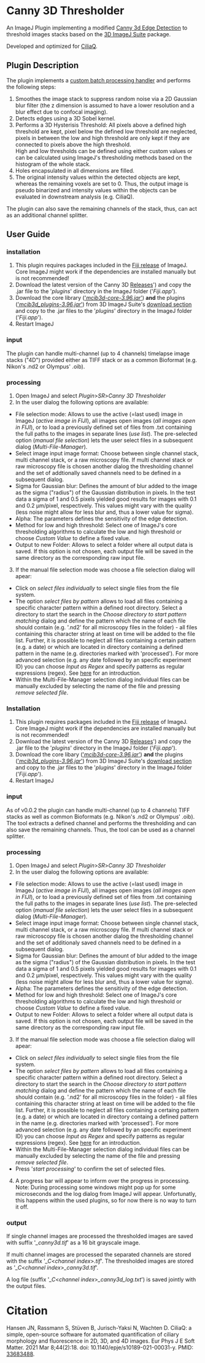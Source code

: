 # Canny 3D Thresholder

An ImageJ Plugin implementing a modified [Canny 3d Edge Detection](https://en.wikipedia.org/wiki/Canny_edge_detector) to threshold images stacks based on the [3D ImageJ Suite](https://imagejdocu.tudor.lu/plugin/stacks/3d_ij_suite/start) package.

Developed and optimized for [CiliaQ](https://github.com/hansenjn/CiliaQ).

## Plugin Description

The plugin implements a [custom batch processing handler](https://github.com/sRassmann/imageJ-plugin-template) and performs the following steps:   
1. Smoothes the image stack to suppress random noise via a 2D Gaussian blur filter (the z dimension is assumed to have a lower resolution and a blur effect due to confocal imaging).
2. Detects edges using a 3D Sobel kernel.
3. Performs a 3D Hysterisis Threshold: All pixels above a defined high threshold are kept, pixel below the defined low threshold are neglected, pixels in between the low and high threshold are only kept if they are connected to pixels above the high threshold.   
High and low thresholds can be defined using either custom values or can be calculated using ImageJ's thresholding methods based on the histogram of the whole stack.
4. Holes encapsulated in all dimensions are filled.
5. The original intensity values within the detected objects are kept, whereas the remaining voxels are set to 0. Thus, the output image is pseudo binarized and intensity values within the objects can be evaluated in downstream analysis (e.g. CiliaQ).

The plugin can also save the remaining channels of the stack, thus, can act as an additional channel splitter.

## User Guide

### installation

1. This plugin requires packages included in the [Fiji release](https://imagej.net/Fiji/Downloads) of ImageJ. Core ImageJ might work if the dependencies are installed manually but is not recommended!
2. Download the latest version of the Canny 3D [Releases](https://github.com/sRassmann/canny3d-thresholder/releases)') and copy the .jar file to the '*plugins*' directory in the ImageJ folder ('*Fiji.app*').
3. Download the core library (['*mcib3d-core-3.96.jar*'](https://imagejdocu.tudor.lu/_media/plugin/stacks/3d_ij_suite/mcib3d-core-3.96.jar)) __and__ the plugins (['*mcib3d_plugins-3.96.jar*'](https://imagejdocu.tudor.lu/_media/plugin/stacks/3d_ij_suite/mcib3d_plugins-3.96.jar)) from 3D ImageJ Suite's [download section](https://imagejdocu.tudor.lu/plugin/stacks/3d_ij_suite/start#download) and copy to the .jar files to the '*plugins*' directory in the ImageJ folder ('*Fiji.app*').
4. Restart ImageJ


### input
The plugin can handle multi-channel (up to 4 channels) timelapse image stacks ("4D") provided either as TIFF stack or as a common Bioformat (e.g. Nikon's .nd2 or Olympus' .oib).

### processing
1. Open ImageJ and select *Plugin*>*SR*>*Canny 3D Thresholder*
2. In the user dialog the following options are available:
  * File selection mode: Allows to use the active (=last used) image in ImageJ (*active image in FIJI*), all images open images (*all images open in FIJI*), or to load a previously defined set of files from .txt containing the full paths to the images in separate lines (*use list*). The pre-selected option (*manual file selection*) lets the user select files in a subsequent dialog (*Multi-File-Manager*).
  * Select image input image format: Choose between single channel stack, multi channel stack, or a raw microscopy file. If multi channel stack or raw microscopy file is chosen another dialog the thresholding channel and the set of addtionally saved channels need to be defined in a subsequent dialog.
  * Sigma for Gaussian blur: Defines the amount of blur added to the image as the sigma ("radius") of the Gaussian distribution in pixels.
  In the test data a sigma of 1 and 0.5 pixels yielded good results for images with 0.1 and 0.2 µm/pixel, respectively. This values might vary with the quality (less noise might allow for less blur and, thus a lower value for sigma).
  * Alpha: The parameters defines the sensitivity of the edge detection.
  * Method for low and high threshold: Select one of ImageJ's core thresholding algorithms to calculate the low and high threshold or choose *Custom Value* to define a fixed value. 
  * Output to new Folder: Allows to select a folder where all output data is saved. If this option is not chosen, each output file will be saved in the same directory as the corresponding raw input file.
3. If the manual file selection mode was choose a file selection dialog will apear:
  * Click on *select files individually* to select single files from the file system. 
  * The option *select files by pattern* allows to load all files containing a specific character pattern within a defined root directory. Select a directory to start the search in the *Choose directory to start pattern matching* dialog and define the pattern which the name of each file should contain (e.g. '.nd2' for all microscopy files in the folder) - all files containing this character string at least on time will be added to the file list. Further, it is possible to neglect all files containing a certain pattern (e.g. a date) or which are located in directory containing a defined pattern in the name (e.g. directories marked with 'processed'). For more advanced selection (e.g. any date followed by an specific experiment ID) you can choose *Input as Regex* and specify patterns as regular expressions (regex). See [here](https://www.vogella.com/tutorials/JavaRegularExpressions/article.html) for an introduction.
  * Within the Multi-File-Manager selection dialog individual files can be manually excluded by selecting the name of the file and pressing *remove selected file*.
  
### Installation

1. This plugin requires packages included in the [Fiji release](https://imagej.net/Fiji/Downloads) of ImageJ. Core ImageJ might work if the dependencies are installed manually but is not recommended!
2. Download the latest version of the Canny 3D [Releases](https://github.com/sRassmann/canny3d-thresholder/releases)') and copy the .jar file to the '*plugins*' directory in the ImageJ folder ('*Fiji.app*').
3. Download the core libary (['*mcib3d-core-3.96.jar*'](https://imagejdocu.tudor.lu/_media/plugin/stacks/3d_ij_suite/mcib3d-core-3.96.jar)) __and__ the plugins (['*mcib3d_plugins-3.96.jar*'](https://imagejdocu.tudor.lu/_media/plugin/stacks/3d_ij_suite/mcib3d_plugins-3.96.jar)) from 3D ImageJ Suite's [download section](https://imagejdocu.tudor.lu/plugin/stacks/3d_ij_suite/start#download) and copy to the .jar files to the '*plugins*' directory in the ImageJ folder ('*Fiji.app*').
4. Restart ImageJ


### input
As of v0.0.2 the plugin can handle multi-channel (up to 4 channels) TIFF stacks as well as common Bioformats (e.g. Nikon's .nd2 or Olympus' .oib). The tool extracts a defined channel and performs the thresholding and can also save the remaining channels. Thus, the tool can be used as a channel splitter. 

### processing
1. Open ImageJ and select *Plugin*>*SR*>*Canny 3D Thresholder*
2. In the user dialog the following options are available:
  * File selection mode: Allows to use the active (=last used) image in ImageJ (*active image in FIJI*), all images open images (*all images open in FIJI*), or to load a previously defined set of files from .txt containing the full paths to the images in separate lines (*use list*). The pre-selected option (*manual file selection*) lets the user select files in a subsequent dialog (*Multi-File-Manager*).
  * Select image input image format: Choose between single channel stack, multi channel stack, or a raw microscopy file. If multi channel stack or raw microscopy file is chosen another dialog the thresholding channel and the set of additionaly saved channels need to be defined in a subsequent dialog.
  * Sigma for Gaussian blur: Defines the amount of blur added to the image as the sigma ("radius") of the Gaussian distribution in pixels.
  In the test data a sigma of 1 and 0.5 pixels yielded good results for images with 0.1 and 0.2 µm/pixel, respectively. This values might vary with the quality (less noise might allow for less blur and, thus a lower value for sigma).
  * Alpha: The parameters defines the sensitivity of the edge detection.
  * Method for low and high threshold: Select one of ImageJ's core thresholding algorithms to calculate the low and high threshold or choose *Custom Value* to define a fixed value.
  * Output to new Folder: Allows to select a folder where all output data is saved. If this option is not chosen, each output file will be saved in the same directory as the corresponding raw input file.
3. If the manual file selection mode was choose a file selection dialog will apear:
  * Click on *select files individually* to select single files from the file system. 
  * The option *select files by pattern* allows to load all files containing a specific character pattern within a defined root directory. Select a directory to start the search in the *Choose directory to start pattern matching* dialog and define the pattern which the name of each file should contain (e.g. '.nd2' for all microscopy files in the folder) - all files containing this character string at least on time will be added to the file list. Further, it is possible to neglect all files containing a certaing pattern (e.g. a date) or which are located in directory containg a defined pattern in the name (e.g. directories marked with 'processed'). For more advanced selection (e.g. any date followed by an specific experiment ID) you can choose *Input as Regex* and specify patterns as regular expressions (regex). See [here](https://www.vogella.com/tutorials/JavaRegularExpressions/article.html) for an introduction.
  * Within the Multi-File-Manager selection dialog individual files can be manually excluded by selecting the name of the file and pressing *remove selected file*.
  * Press '*start processing*' to confirm the set of selected files.
4.  A progress bar will appear to inform over the progress in processing. Note: During processing some windows might pop up for some microseconds and the log dialog from ImageJ will appear. Unfortunatly, this happens within the used plugins, so for now there is no way to turn it off. 
  
### output
If single channel images are processed the thresholded images are saved with suffix  '*_canny3d.tif*' as a 16 bit grayscale image.

If multi channel images are processed the separated channels are stored with the suffix  '*_C*<*channel index*>*.tif*'. The thresholded images are stored as '*_C*<*channel index*>*_canny3d.tif*'.

A log file (suffix '*_C*<*channel index*>*_canny3d_log.txt*') is saved jointly with the output files.
  
  
# Citation

Hansen JN, Rassmann S, Stüven B, Jurisch-Yaksi N, Wachten D. CiliaQ: a simple, open-source software for automated quantification of ciliary morphology and fluorescence in 2D, 3D, and 4D images. Eur Phys J E Soft Matter. 2021 Mar 8;44(2):18. doi: 10.1140/epje/s10189-021-00031-y. PMID: [33683488](https://pubmed.ncbi.nlm.nih.gov/33683488/).
